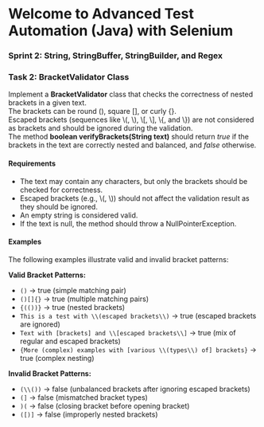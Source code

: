 # Welcome to Advanced Test Automation (Java) with Selenium
### Sprint 2: String, StringBuffer, StringBuilder, and Regex

### Task 2: BracketValidator Class
Implement a **BracketValidator** class that checks the correctness of nested brackets in a given text.</br>
The brackets can be round (), square [], or curly {}.</br>
Escaped brackets (sequences like \\(, \\), \\[, \\], \\{, and \\}) are not considered as brackets and should be ignored during the validation.</br>
The method **boolean verifyBrackets(String text)** should return _true_ if the brackets in the text are correctly nested and balanced, and _false_ otherwise.

#### Requirements
- The text may contain any characters, but only the brackets should be checked for correctness.
- Escaped brackets (e.g., \\(, \\)) should not affect the validation result as they should be ignored.
- An empty string is considered valid.
- If the text is null, the method should throw a NullPointerException.
#### Examples
The following examples illustrate valid and invalid bracket patterns:

**Valid Bracket Patterns:**
- `()` -> true (simple matching pair)
- `()[]{}` -> true (multiple matching pairs)
- `{(())}` -> true (nested brackets)
- `This is a test with \\(escaped brackets\\)` -> true (escaped brackets are ignored)
- `Text with [brackets] and \\[escaped brackets\\]` -> true (mix of regular and escaped brackets)
- `{More (complex) examples with [various \\(types\\) of] brackets}` -> true (complex nesting)

**Invalid Bracket Patterns:**
- `(\\())` -> false (unbalanced brackets after ignoring escaped brackets)
- `(]` -> false (mismatched bracket types)
- `)(` -> false (closing bracket before opening bracket)
- `([)]` -> false (improperly nested brackets)
